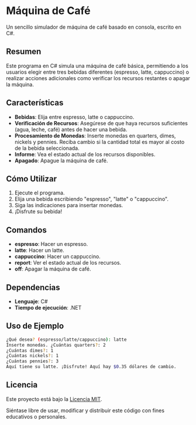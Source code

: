 # Máquina de Café

Un sencillo simulador de máquina de café basado en consola, escrito en C#.

## Resumen

Este programa en C# simula una máquina de café básica, permitiendo a los usuarios elegir entre tres bebidas diferentes (espresso, latte, cappuccino) o realizar acciones adicionales como verificar los recursos restantes o apagar la máquina.

## Características

- **Bebidas**: Elija entre espresso, latte o cappuccino.
- **Verificación de Recursos**: Asegúrese de que haya recursos suficientes (agua, leche, café) antes de hacer una bebida.
- **Procesamiento de Monedas**: Inserte monedas en quarters, dimes, nickels y pennies. Reciba cambio si la cantidad total es mayor al costo de la bebida seleccionada.
- **Informe**: Vea el estado actual de los recursos disponibles.
- **Apagado**: Apague la máquina de café.

## Cómo Utilizar

1. Ejecute el programa.
2. Elija una bebida escribiendo "espresso", "latte" o "cappuccino".
3. Siga las indicaciones para insertar monedas.
4. ¡Disfrute su bebida!

## Comandos

- **espresso**: Hacer un espresso.
- **latte**: Hacer un latte.
- **cappuccino**: Hacer un cappuccino.
- **report**: Ver el estado actual de los recursos.
- **off**: Apagar la máquina de café.

## Dependencias

- **Lenguaje**: C#
- **Tiempo de ejecución**: .NET

## Uso de Ejemplo

```bash
¿Qué desea? (espresso/latte/cappuccino): latte
Inserte monedas. ¿Cuántas quarters?: 2
¿Cuántas dimes?: 1
¿Cuántas nickels?: 1
¿Cuántas pennies?: 3
Aquí tiene su latte. ¡Disfrute! Aquí hay $0.35 dólares de cambio.
```

## Licencia

Este proyecto está bajo la [Licencia MIT](LICENSE).

Siéntase libre de usar, modificar y distribuir este código con fines educativos o personales.

